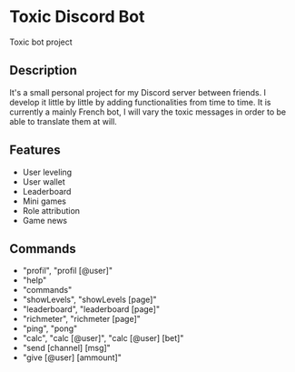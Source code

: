 # Toxic Discord Bot
Toxic bot project

## Description

It's a small personal project for my Discord server between friends. I develop it little by little by adding functionalities from time to time.
It is currently a mainly French bot, I will vary the toxic messages in order to be able to translate them at will.

## Features

- User leveling
- User wallet
- Leaderboard
- Mini games
- Role attribution
- Game news

## Commands

- "profil", "profil [@user]"
- "help"
- "commands"
- "showLevels", "showLevels [page]"
- "leaderboard", "leaderboard [page]"
- "richmeter", "richmeter [page]"
- "ping", "pong"
- "calc", "calc [@user]", "calc [@user] [bet]"
- "send [channel] [msg]"
- "give [@user] [ammount]"